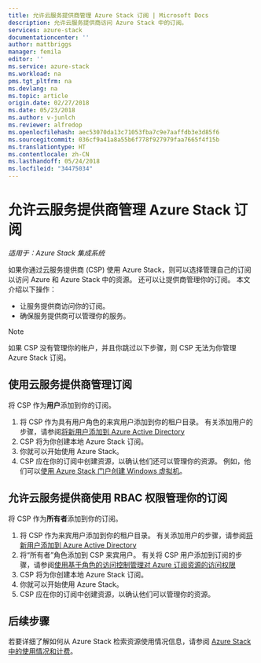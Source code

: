 ```yaml
---
title: 允许云服务提供商管理 Azure Stack 订阅 | Microsoft Docs
description: 允许云服务提供商访问 Azure Stack 中的订阅。
services: azure-stack
documentationcenter: ''
author: mattbriggs
manager: femila
editor: ''
ms.service: azure-stack
ms.workload: na
pms.tgt_pltfrm: na
ms.devlang: na
ms.topic: article
origin.date: 02/27/2018
ms.date: 05/23/2018
ms.author: v-junlch
ms.reviewer: alfredop
ms.openlocfilehash: aec53070da13c71053fba7c9e7aaffdb3e3d85f6
ms.sourcegitcommit: 036cf9a41a8a55b6f778f927979faa7665f4f15b
ms.translationtype: HT
ms.contentlocale: zh-CN
ms.lasthandoff: 05/24/2018
ms.locfileid: "34475034"
---
```

# <a name="enable-a-cloud-service-provider-to-manage-your-azure-stack-subscription"></a>允许云服务提供商管理 Azure Stack 订阅

*适用于：Azure Stack 集成系统*

如果你通过云服务提供商 (CSP) 使用 Azure Stack，则可以选择管理自己的订阅以访问 Azure 和 Azure Stack 中的资源。 还可以让提供商管理你的订阅。 本文介绍以下操作：

 - 让服务提供商访问你的订阅。
 - 确保服务提供商可以管理你的服务。

> [!Note]
>  如果 CSP 没有管理你的帐户，并且你跳过以下步骤，则 CSP 无法为你管理 Azure Stack 订阅。

## <a name="manage-your-subscription-with-a-cloud-service-provider"></a>使用云服务提供商管理订阅

将 CSP 作为**用户**添加到你的订阅。

1. 将 CSP 作为具有用户角色的来宾用户添加到你的租户目录。  有关添加用户的步骤，请参阅[将新用户添加到 Azure Active Directory](/active-directory/add-users-azure-active-directory)
2. CSP 将为你创建本地 Azure Stack 订阅。
3. 你就可以开始使用 Azure Stack。
4. CSP 应在你的订阅中创建资源，以确认他们还可以管理你的资源。 例如，他们可以[使用 Azure Stack 门户创建 Windows 虚拟机](azure-stack-quick-windows-portal.md)。

## <a name="enable-the-cloud-service-provider-to-manage-your-subscription-using-rbac-rights"></a>允许云服务提供商使用 RBAC 权限管理你的订阅

将 CSP 作为**所有者**添加到你的订阅。

1. 将 CSP 作为来宾用户添加到你的租户目录。  有关添加用户的步骤，请参阅[将新用户添加到 Azure Active Directory](/active-directory/add-users-azure-active-directory)
2. 将“所有者”角色添加到 CSP 来宾用户。 有关将 CSP 用户添加到订阅的步骤，请参阅[使用基于角色的访问控制管理对 Azure 订阅资源的访问权限](/role-based-access-control/role-assignments-portal)
3. CSP 将为你创建本地 Azure Stack 订阅。
4. 你就可以开始使用 Azure Stack。
5. CSP 应在你的订阅中创建资源，以确认他们可以管理你的资源。

## <a name="next-steps"></a>后续步骤

若要详细了解如何从 Azure Stack 检索资源使用情况信息，请参阅 [Azure Stack 中的使用情况和计费](../azure-stack-billing-and-chargeback.md)。

<!-- Update_Description: wording update -->